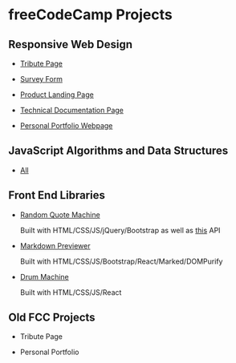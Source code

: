 # freeCodeCamp Projects

## Responsive Web Design

- [Tribute Page](https://bjm.me.uk/fcc-projects/responsive-web-design/tribute-page)

- [Survey Form](https://bjm.me.uk/fcc-projects/responsive-web-design/survey-form)

- [Product Landing Page](https://bjm.me.uk/fcc-projects/responsive-web-design/product-landing-page)

- [Technical Documentation Page](https://bjm.me.uk/fcc-projects/responsive-web-design/technical-documentation-page)

- [Personal Portfolio Webpage](https://bjm.me.uk/fcc-projects/responsive-web-design/personal-portfolio-webpage)

## JavaScript Algorithms and Data Structures

- [All](https://github.com/benmepham/fcc-projects/tree/master/javascript-algorithms-data-structures)

## Front End Libraries

- [Random Quote Machine](https://bjm.me.uk/fcc-projects/front-end-libraries/random-quote-machine/)

    Built with HTML/CSS/JS/jQuery/Bootstrap as well as [this](https://github.com/skolakoda/programming-quotes-api) API

- [Markdown Previewer](https://bjm.me.uk/fcc-projects/front-end-libraries/markdown-previewer)

    Built with HTML/CSS/JS/Bootstrap/React/Marked/DOMPurify

- [Drum Machine](https://bjm.me.uk/fcc-projects/front-end-libraries/drum-machine)

    Built with HTML/CSS/JS/React

## Old FCC Projects

- Tribute Page

- Personal Portfolio
